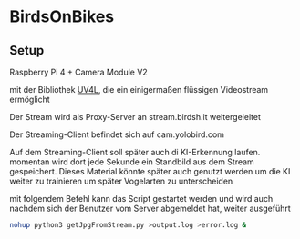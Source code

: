 # BirdsOnBikes
## Setup
Raspberry Pi 4 + Camera Module V2

mit der Bibliothek [UV4L](https://raspberry-valley.azurewebsites.net/UV4L/), die ein einigermaßen flüssigen Videostream ermöglicht

Der Stream wird als Proxy-Server an stream.birdsh.it weitergeleitet

Der Streaming-Client befindet sich auf cam.yolobird.com

Auf dem Streaming-Client soll später auch di KI-Erkennung laufen. momentan wird dort jede Sekunde ein Standbild aus dem Stream gespeichert. Dieses Material könnte später auch genutzt werden um die KI weiter zu trainieren um später Vogelarten zu unterscheiden

mit folgendem Befehl kann das Script gestartet werden und wird auch nachdem sich der Benutzer vom Server abgemeldet hat, weiter ausgeführt

``` bash
nohup python3 getJpgFromStream.py >output.log >error.log &
```